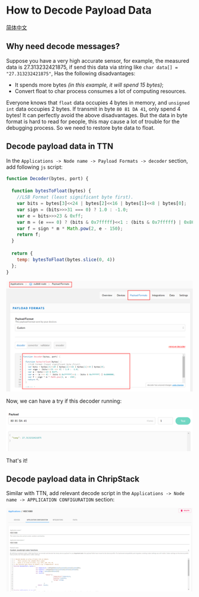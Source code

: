 # How to Decode Payload Data
[简体中文](https://heltec-automation.readthedocs.io/zh_CN/latest/general/decode_payload.html)
## Why need decode messages?

Suppose you have a very high accurate sensor, for example, the measured data is 27.313232421875, if send this data via string like `char data[] = "27.313232421875"`, Has the following disadvantages:

- It spends more bytes *(in this example, it will spend 15 bytes)*;
- Convert float to char process consumes a lot of computing resources.

Everyone knows that `float` data occupies 4 bytes in memory, and `unsigned int` data occupies 2 bytes. If transmit in byte `80 81 DA 41`, only spend 4 bytes! It can perfectly avoid the above disadvantages. But the data in byte format is hard to read for people, this may cause a lot of trouble for the debugging process. So we need to restore byte data to float.

## Decode payload data in TTN

In the `Applications -> Node name -> Payload Formats -> decoder` section, add following `js` script:

```js
function Decoder(bytes, port) {

  function bytesToFloat(bytes) {
    //LSB Format (least significant byte first).
    var bits = bytes[3]<<24 | bytes[2]<<16 | bytes[1]<<8 | bytes[0];
    var sign = (bits>>>31 === 0) ? 1.0 : -1.0;
    var e = bits>>>23 & 0xff;
    var m = (e === 0) ? (bits & 0x7fffff)<<1 : (bits & 0x7fffff) | 0x800000;
    var f = sign * m * Math.pow(2, e - 150);
    return f;
  }  

  return {
    temp: bytesToFloat(bytes.slice(0, 4))
  };
}
```

![](img/decode_payload/01.png)

Now, we can have a try if this decoder running:

![](img/decode_payload/02.png)

That's it!

## Decode payload data in ChripStack

Similar with TTN, add relevant decode script in the `Applications -> Node name -> APPLICATION CONFIGURATION` section:

![](img/decode_payload/03.png)


